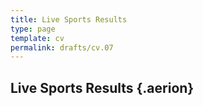 ```yaml
---
title: Live Sports Results
type: page
template: cv
permalink: drafts/cv.07
---
```


## Live Sports Results {.aerion}